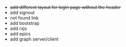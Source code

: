 
* ~~add different layout for login page without the header~~
* add signout
* not found link
* add bootstrap
* add rxjs
* add epics
* add graph server/client